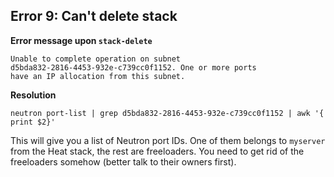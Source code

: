 ## Error 9: Can't delete stack

**Error message upon `stack-delete`**

```
Unable to complete operation on subnet
d5bda832-2816-4453-932e-c739cc0f1152. One or more ports
have an IP allocation from this subnet.
```

**Resolution**

```
neutron port-list | grep d5bda832-2816-4453-932e-c739cc0f1152 | awk '{ print $2}'
```

This will give you a list of Neutron port IDs. One of them belongs to
`myserver` from the Heat stack, the rest are freeloaders. You need to get rid
of the freeloaders somehow (better talk to their owners first).

<!--
Last but not least I've got a little bonus error for you. This kind of error
will happen a lot once people use Heat in earnest, especially in multi-user
projects. We will now create our stack one last time. Once it is up and running
we will use the OpenStack Dashboard to spawn an instance. When we do this we
select the `mynet` network created by our Heat stacks in the Networking tab.
Once the instance is up and running we try to delete our Heat stack.

And presto, it doesn't work. Now why is that? It boils down to Neutron refusing
to delete a subnet with ports still using IPs from that Subnet, which is quite
sensible really. So now you need to get rid of these. I strongly recommend
talking to their owners first. If you can't do that for some reason, it's best
to just delete the ports (maybe disassociating Floating IPs if neccessary) and
leave the instances alone. At least the users who created them won't lose their
data that way.

But the best thing to do is to prevent this situation from occuring in the
first place. I have a couple of suggestions for that:

* Separate Heat stacks and manually created instances into separate projects

* Education and prevention: prefix the names of Heat created resources with
  `heat_` and tell Dashboard users to leave these alone. I have seen this work
  before, but it never scaled beyond 10-15 users.

Of course these are far from perfect, but if you do have that problem a lot
they might help.
-->
